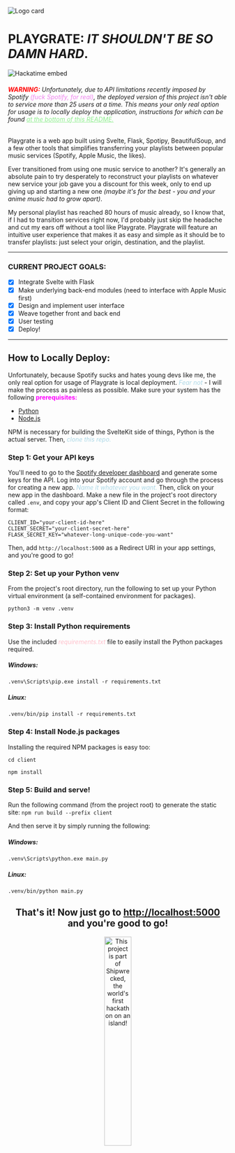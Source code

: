![Logo card](https://hc-cdn.hel1.your-objectstorage.com/s/v3/5b72e6ea8969529d43298cbf3285a64548ce4409_image.png)
# PLAYGRATE: *IT SHOULDN'T BE SO DAMN HARD*.
![Hackatime embed](https://hackatime-badge.hackclub.com/U083W5CCFDG/Playgrate)

<h6><strong style="color: red">WARNING:</strong> Unfortunately, due to API limitations recently imposed by Spotify <i style="color: violet">(fuck Spotify, for real)</i>, the deployed version of this project isn't able to service more than 25 users at a time. This means your only real option for usage is to locally deploy the application, instructions for which can be found <i style="color: lightgreen; text-decoration: underline">at the bottom of this README.</i></h6>

Playgrate is a web app built using Svelte, Flask, Spotipy, BeautifulSoup, and a few other tools that simplifies transferring your playlists between popular music services (Spotify, Apple Music, the likes). 

Ever transitioned from using one music service to another?
It's generally an absolute pain to try desperately to reconstruct your playlists on whatever new service your job gave you a discount for this week, only to end up giving up and starting a new one *(maybe it's for the best - you and your anime music had to grow apart)*. 

My personal playlist has reached 80 hours of music already, so I know that, if I had to transition services right now, I'd probably just skip the headache and cut my ears off without a tool like Playgrate. Playgrate will feature an intuitive user experience that makes it as easy and simple as it should be to transfer playlists: just select your origin, destination, and the playlist.

---

### CURRENT PROJECT GOALS:
- [X] Integrate Svelte with Flask
- [X] Make underlying back-end modules (need to interface with Apple Music first)
- [X] Design and implement user interface
- [X] Weave together front and back end
- [X] User testing
- [X] Deploy!

---
## How to Locally Deploy:
Unfortunately, because Spotify sucks and hates young devs like me, the only real option for usage of Playgrate is local deployment. <i style="color: lightblue;">Fear not</i> - I will make the process as painless as possible. Make sure your system has the following <strong style="color:magenta">prerequisites:</strong>

- <a href="https://python.org">Python</a>
- <a href="https://nodejs.org">Node.js</a>

NPM is necessary for building the SvelteKit side of things, Python is the actual server. Then, <i style="color:lightblue">clone this repo.</i>
### Step 1: Get your API keys
You'll need to go to the <a href="https://developer.spotify.com/dashboard">Spotify developer dashboard</a> and generate some keys for the API. Log into your Spotify account and go through the process for creating a new app. <i style="color:lightblue">Name it whatever you want.</i> Then, click on your new app in the dashboard. Make a new file in the project's root directory called `.env`, and copy your app's Client ID and Client Secret in the following format:

``````
CLIENT_ID="your-client-id-here"
CLIENT_SECRET="your-client-secret-here"
FLASK_SECRET_KEY="whatever-long-unique-code-you-want"
``````
Then, add `http://localhost:5000` as a Redirect URI in your app settings, and you're good to go!

### Step 2: Set up your Python venv
From the project's root directory, run the following to set up your Python virtual environment (a self-contained environment for packages). 

```python3 -m venv .venv```
### Step 3: Install Python requirements
Use the included <i style="color:pink">requirements.txt</i> file to easily install the Python packages required.

<h5>Windows:</h5>

```.venv\Scripts\pip.exe install -r requirements.txt ```
<h5>Linux:</h5>

```.venv/bin/pip install -r requirements.txt```

### Step 4: Install Node.js packages
Installing the required NPM packages is easy too:

```cd client```

```npm install```

### Step 5: Build and serve!
Run the following command (from the project root) to generate the static site:
```npm run build --prefix client```

And then serve it by simply running the following:

<h5>Windows:</h5>

```.venv\Scripts\python.exe main.py```

<h5>Linux:</h5>

```.venv/bin/python main.py```
<div align="center"><h2>That's it! Now just go to <a href="http://localhost:5000">http://localhost:5000</a> and you're good to go!</h2></div>
<div align="center">
  <a href="https://shipwrecked.hackclub.com/?t=ghrm" target="_blank">
    <img src="https://hc-cdn.hel1.your-objectstorage.com/s/v3/739361f1d440b17fc9e2f74e49fc185d86cbec14_badge.png" 
         alt="This project is part of Shipwrecked, the world's first hackathon on an island!" 
         style="width: 35%;">
  </a>
</div>
